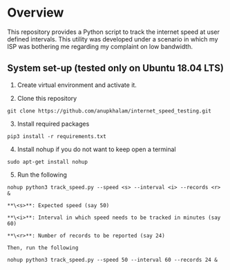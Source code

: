 # Overview
This repository provides a Python script to track the internet speed at user defined intervals. This utility was developed under a scenario in which my ISP was bothering me regarding my complaint on low bandwidth.

## System set-up (tested only on Ubuntu 18.04 LTS)
1. Create virtual environment and activate it.

2. Clone this repository
~~~
git clone https://github.com/anupkhalam/internet_speed_testing.git
~~~

3. Install required packages
~~~
pip3 install -r requirements.txt
~~~

4. Install nohup if you do not want to keep open a terminal
~~~
sudo apt-get install nohup
~~~

5. Run the following
~~~
nohup python3 track_speed.py --speed <s> --interval <i> --records <r> &
~~~
    **\<s>**: Expected speed (say 50)

    **\<i>**: Interval in which speed needs to be tracked in minutes (say 60)

    **\<r>**: Number of records to be reported (say 24)

    Then, run the following
~~~
nohup python3 track_speed.py --speed 50 --interval 60 --records 24 &
~~~
